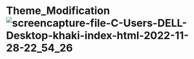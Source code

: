 # Theme_Modification![screencapture-file-C-Users-DELL-Desktop-khaki-index-html-2022-11-28-22_54_26](https://user-images.githubusercontent.com/111860713/204342527-2cc92730-1b09-4bd5-8fb6-32976c6aa6a8.png)
